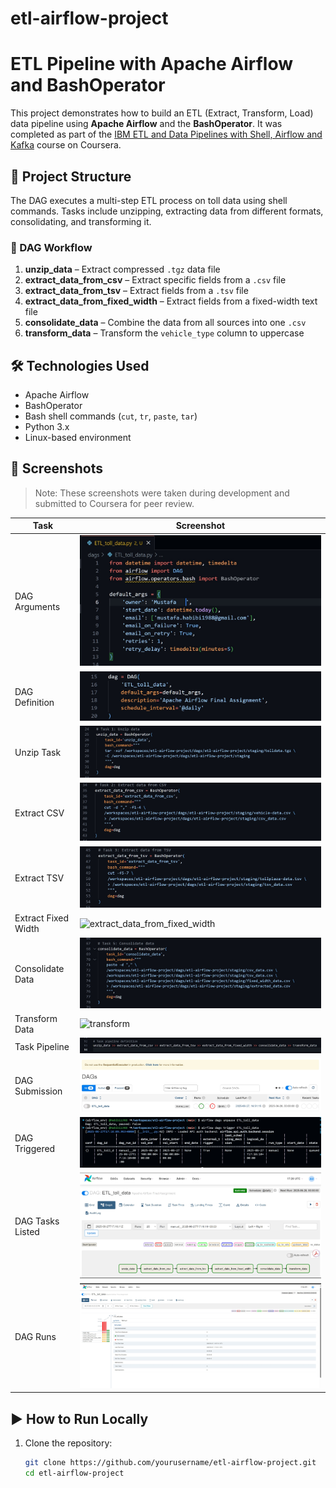 # etl-airflow-project
# ETL Pipeline with Apache Airflow and BashOperator

This project demonstrates how to build an ETL (Extract, Transform, Load) data pipeline using **Apache Airflow** and the **BashOperator**. It was completed as part of the [IBM ETL and Data Pipelines with Shell, Airflow and Kafka](https://www.coursera.org/learn/etl-data-pipelines-shell-airflow-kafka) course on Coursera.

## 📁 Project Structure

The DAG executes a multi-step ETL process on toll data using shell commands. Tasks include unzipping, extracting data from different formats, consolidating, and transforming it.

### 🔄 DAG Workflow

1. **unzip_data** – Extract compressed `.tgz` data file
2. **extract_data_from_csv** – Extract specific fields from a `.csv` file
3. **extract_data_from_tsv** – Extract fields from a `.tsv` file
4. **extract_data_from_fixed_width** – Extract fields from a fixed-width text file
5. **consolidate_data** – Combine the data from all sources into one `.csv`
6. **transform_data** – Transform the `vehicle_type` column to uppercase

## 🛠️ Technologies Used

- Apache Airflow
- BashOperator
- Bash shell commands (`cut`, `tr`, `paste`, `tar`)
- Python 3.x
- Linux-based environment

## 📸 Screenshots

> Note: These screenshots were taken during development and submitted to Coursera for peer review.

| Task | Screenshot |
|------|------------|
| DAG Arguments | ![dag_args](screenshots/dag_args.jpg) |
| DAG Definition | ![dag_definition](screenshots/dag_definition.jpg) |
| Unzip Task | ![unzip_data](screenshots/unzip_data.jpg) |
| Extract CSV | ![extract_data_from_csv](screenshots/extract_data_from_csv.jpg) |
| Extract TSV | ![extract_data_from_tsv](screenshots/extract_data_from_tsv.jpg) |
| Extract Fixed Width | ![extract_data_from_fixed_width](screenshots/extract_data_from_fixed_width.jpg) |
| Consolidate Data | ![consolidate_data](screenshots/consolidate_data.jpg) |
| Transform Data | ![transform](screenshots/transform.jpg) |
| Task Pipeline | ![task_pipeline](screenshots/task_pipeline.jpg) |
| DAG Submission | ![submit_dag](screenshots/submit_dag.jpg) |
| DAG Triggered | ![unpause_trigger_dag](screenshots/unpause_trigger_dag.jpg) |
| DAG Tasks Listed | ![dag_tasks](screenshots/dag_tasks.jpg) |
| DAG Runs | ![dag_runs](screenshots/dag_runs.jpg) |

## ▶️ How to Run Locally

1. Clone the repository:
   ```bash
   git clone https://github.com/yourusername/etl-airflow-project.git
   cd etl-airflow-project
